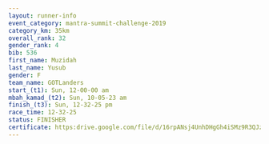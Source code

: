 ```yaml
---
layout: runner-info 
event_category: mantra-summit-challenge-2019 
category_km: 35km 
overall_rank: 32
gender_rank: 4
bib: 536
first_name: Muzidah
last_name: Yusub
gender: F
team_name: GOTLanders
start_(t1): Sun, 12-00-00 am
mbah_kamad_(t2): Sun, 10-05-23 am
finish_(t3): Sun, 12-32-25 pm
race_time: 12-32-25
status: FINISHER
certificate: https:drive.google.com/file/d/16rpANsj4UnhDHgGh4iSMz9R3QJz3ouzh/view?usp=sharing
---
```

